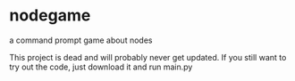 # nodegame
a command prompt game about nodes

This project is dead and will probably never get updated.
If you still want to try out the code, just download it and run main.py
